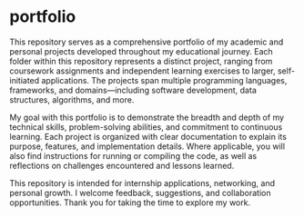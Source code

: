 # portfolio
This repository serves as a comprehensive portfolio of my academic and personal projects developed throughout my educational journey. Each folder within this repository represents a distinct project, ranging from coursework assignments and independent learning exercises to larger, self-initiated applications. The projects span multiple programming languages, frameworks, and domains—including software development, data structures, algorithms, and more.

My goal with this portfolio is to demonstrate the breadth and depth of my technical skills, problem-solving abilities, and commitment to continuous learning. Each project is organized with clear documentation to explain its purpose, features, and implementation details. Where applicable, you will also find instructions for running or compiling the code, as well as reflections on challenges encountered and lessons learned.

This repository is intended for internship applications, networking, and personal growth. I welcome feedback, suggestions, and collaboration opportunities. Thank you for taking the time to explore my work.

